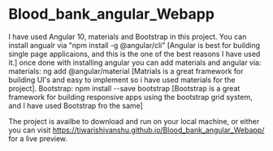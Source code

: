 # Blood_bank_angular_Webapp
I have used Angular 10, materials and Bootstrap in this project.
You can install angualr via "npm install -g @angular/cli" [Angular is best for building single page applicaions, and this is the one of the best                                                                  reasons I have used it.]
once done with installing angular you can add materials and angular via:
      materials: ng add @angular/material [Matrials is a great framework for building UI's and easy to implement so i have used materials for the                                               project].
      Bootstrap: npm install --save bootstrap [Bootstrap is a great framework for building responsive apps using the bootstrap grid system, and I                                                     have used Bootstrap fro the same]
      
The project is availbe to download and run on your local machine, or either you can visit https://tiwarishivanshu.github.io/Blood_bank_angular_Webapp/ for a live preview.
